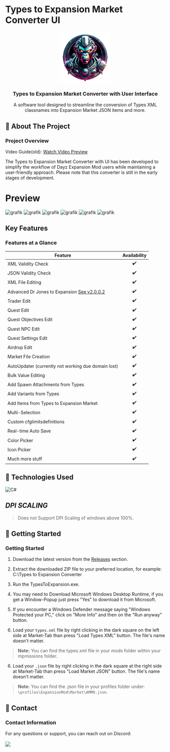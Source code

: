 # Types to Expansion Market Converter UI
<p align="center">
  <a href="https://github.com/Ninjin89/Types-to-Expansion-Market-Converter-UI">
    <img src="https://github.com/Ninjin89/Types-to-Expansion-Market-Converter-UI/blob/main/previews/icon2.png?raw=true" alt="Logo" width="160" height="160">
  </a>
</p>

<h3 align="center">Types to Expansion Market Converter with User Interface</h3>

<p align="center">A software tool designed to streamline the conversion of Types XML classnames into Expansion Market JSON items and more.</p>


## :beginner: About The Project
### Project Overview

Video Guide(old):
[Watch Video Preview](https://www.youtube.com/watch?v=Q08Pn57GlQ0)

The Types to Expansion Market Converter with UI has been developed to simplify the workflow of Dayz Expansion Mod users while maintaining a user-friendly approach. Please note that this converter is still in the early stages of development.

# Preview
![grafik](https://github.com/Ninjin89/Types-to-Expansion-Market-Converter-UI/assets/25750563/30f16613-996c-4432-87fa-5a7790d1ba8b)
![grafik](https://github.com/Ninjin89/Types-to-Expansion-Market-Converter-UI/assets/25750563/190d86aa-14cb-452f-b967-9512a4a03fbc)
![grafik](https://github.com/Ninjin89/Types-to-Expansion-Market-Converter-UI/assets/25750563/201aeb63-5797-4283-bc79-ae18ee1c9589)
![grafik](https://github.com/Ninjin89/Types-to-Expansion-Market-Converter-UI/assets/25750563/738e0e82-b0c0-4d9a-bde9-83b2e6c560e4)
![grafik](https://github.com/Ninjin89/Types-to-Expansion-Market-Converter-UI/assets/25750563/f2580541-05fd-4cb0-b693-4caf06cfd695)
![grafik](https://github.com/Ninjin89/Types-to-Expansion-Market-Converter-UI/assets/25750563/84583993-68bb-4664-88d3-b8587aa2e7d4)






## Key Features
### Features at a Glance

| Feature                        | Availability |
| ------------------------------- | :----------: |
| XML Validity Check             |      ✔️      |
| JSON Validity Check            |      ✔️      |
| XML File Editing             |      ✔️      |
| Advanced Dr Jones to Expansion [See v2.0.0.2](https://github.com/Ninjin89/Types-to-Expansion-Market-Converter-UI/releases/tag/v2.0.0.2)|   ✔️ |
| Trader Edit |   ✔️ |
| Quest Edit |  ✔️ |
| Quest Objectives Edit  | ✔️  |
| Quest NPC Edit  | ✔️  |
| Quest Settings Edit  | ✔️  |
| Airdrop Edit |  ✔️ |
| Market File Creation |   ✔️ |
| AutoUpdater (currently not working due domain lost)| ✔️  |
| Bulk Value Editing             |      ✔️      |
| Add Spawn Attachments from Types |    ✔️      |
| Add Variants from Types        |      ✔️      |
| Add Items from Types to Expansion Market |  ✔️  |
| Multi-Selection                |      ✔️      |
| Custom cfglimitsdefinitions               |      ✔️      |
| Real-time Auto Save            |      ✔️      |
| Color Picker |   ✔️ |
| Icon Picker |   ✔️ |
| Much more stuff |   ✔️ |




## :nut_and_bolt: Technologies Used

![C#](https://img.shields.io/badge/c%23-%23239120.svg?style=for-the-badge&logo=c-sharp&logoColor=white)






## *DPI SCALING*
> Does not Support DPI Scaling of windows above 100%.

## :notebook: Getting Started
### Getting Started

1. Download the latest version from the [Releases](https://github.com/Ninjin89/Types-to-Expansion-Market-Converter-UI/releases) section.

2. Extract the downloaded ZIP file to your preferred location, for example:
C:\Types to Expansion Converter

3. Run the TypesToExpansion.exe.

4. You may need to Download Microsoft Windows Desktop Runtime, if you get a Window-Popup just press "Yes" to download it from Microsoft.

6. If you encounter a Windows Defender message saying "Windows Protected your PC," click on "More Info" and then on the "Run anyway" button.

7. Load your `types.xml` file by right clicking in the dark square on the left side at Market-Tab than press "Load Types XML" button. The file's name doesn't matter.

> **Note:** You can find the types.xml file in your mods folder within your mpmissions folder.

6. Load your `.json` file by right clicking in the dark square at the right side at Market-Tab than press "Load Market JSON" button. The file's name doesn't matter.

> **Note:** You can find the .json file in your profiles folder under:
`\profiles\ExpansionMod\Market\AMMO.json`.


## :rocket: Contact
### Contact Information

For any questions or support, you can reach out on Discord:
<br></br>
<a href="https://discord.gg/mEPT9KNSxs"><img src="https://amplication.com/images/discord_banner_purple.svg" /></a>



<!-- MARKDOWN LINKS & IMAGES -->
<!-- https://www.markdownguide.org/basic-syntax/#reference-style-links -->
[contributors-shield]: https://img.shields.io/github/contributors/github_username/repo_name.svg?style=for-the-badge
[contributors-url]: https://github.com/github_username/repo_name/graphs/contributors
[forks-shield]: https://img.shields.io/github/forks/github_username/repo_name.svg?style=for-the-badge
[forks-url]: https://github.com/github_username/repo_name/network/members
[stars-shield]: https://img.shields.io/github/stars/github_username/repo_name.svg?style=for-the-badge
[stars-url]: https://github.com/github_username/repo_name/stargazers
[issues-shield]: https://img.shields.io/github/issues/github_username/repo_name.svg?style=for-the-badge
[issues-url]: https://github.com/github_username/repo_name/issues
[license-shield]: https://img.shields.io/github/license/github_username/repo_name.svg?style=for-the-badge
[license-url]: https://github.com/github_username/repo_name/blob/master/LICENSE.txt
[linkedin-shield]: https://img.shields.io/badge/-LinkedIn-black.svg?style=for-the-badge&logo=linkedin&colorB=555
[linkedin-url]: https://linkedin.com/in/linkedin_username
[product-screenshot]: https://github.com/Ninjin89/Types-to-Expansion-Market-Converter-UI/blob/main/previews/1.2preview.gif?raw=true
[Next.js]: https://img.shields.io/badge/next.js-000000?style=for-the-badge&logo=nextdotjs&logoColor=white
[Next-url]: https://nextjs.org/
[React.js]: https://img.shields.io/badge/React-20232A?style=for-the-badge&logo=react&logoColor=61DAFB
[React-url]: https://reactjs.org/
[Vue.js]: https://img.shields.io/badge/Vue.js-35495E?style=for-the-badge&logo=vuedotjs&logoColor=4FC08D
[Vue-url]: https://vuejs.org/
[Angular.io]: https://img.shields.io/badge/Angular-DD0031?style=for-the-badge&logo=angular&logoColor=white
[Angular-url]: https://angular.io/
[Svelte.dev]: https://img.shields.io/badge/Svelte-4A4A55?style=for-the-badge&logo=svelte&logoColor=FF3E00
[Svelte-url]: https://svelte.dev/
[Laravel.com]: https://img.shields.io/badge/Laravel-FF2D20?style=for-the-badge&logo=laravel&logoColor=white
[Laravel-url]: https://laravel.com
[Bootstrap.com]: https://img.shields.io/badge/Bootstrap-563D7C?style=for-the-badge&logo=bootstrap&logoColor=white
[Bootstrap-url]: https://getbootstrap.com
[JQuery.com]: https://img.shields.io/badge/jQuery-0769AD?style=for-the-badge&logo=jquery&logoColor=white
